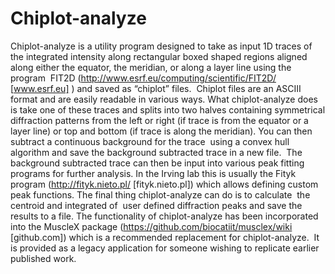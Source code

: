 # Chiplot-analyze
Chiplot-analyze is a utility program designed to take as input 1D traces of the integrated intensity along rectangular boxed shaped regions aligned along either the equator, the meridian, or along a layer line using the program  FIT2D (http://www.esrf.eu/computing/scientific/FIT2D/ [www.esrf.eu] ) and saved as “chiplot” files.  Chiplot files are an ASCIII format and are easily readable in various ways. What chiplot-analyze does is take one of these traces and splits into two halves containing symmetrical diffraction patterns from the left or right (if trace is from the equator or a layer line) or top and bottom (if trace is along the meridian). You can then subtract a continuous background for the trace  using a convex hull algorithm and save the background subtracted trace in a new file.  The background subtracted trace can then be input into various peak fitting programs for further analysis. In the Irving lab this is usually the Fityk program (http://fityk.nieto.pl/ [fityk.nieto.pl]) which allows defining custom peak functions. The final thing chiplot-analyze can do is to calculate  the centroid and integrated of  user defined diffraction peaks and save the results to a file. The functionality of chiplot-analyze has been incorporated into the MuscleX package (https://github.com/biocatiit/musclex/wiki [github.com]) which is a recommended replacement for chiplot-analyze.  It is provided as a legacy application for someone wishing to replicate earlier published work.
